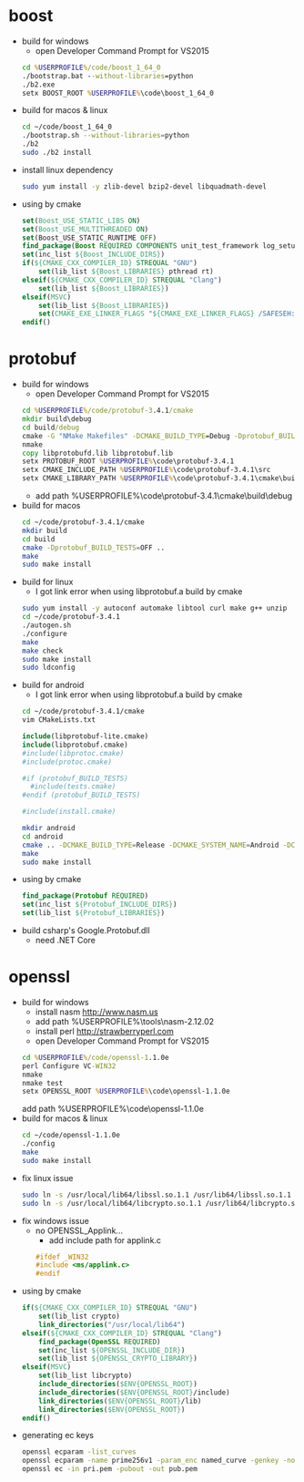# boost
* build for windows
    * open Developer Command Prompt for VS2015
    ```bat
    cd %USERPROFILE%/code/boost_1_64_0
    ./bootstrap.bat --without-libraries=python
    ./b2.exe
    setx BOOST_ROOT %USERPROFILE%\code\boost_1_64_0
    ```
* build for macos & linux
    ```sh
    cd ~/code/boost_1_64_0
    ./bootstrap.sh --without-libraries=python
    ./b2
    sudo ./b2 install
    ```
* install linux dependency
    ```sh
    sudo yum install -y zlib-devel bzip2-devel libquadmath-devel
    ```
* using by cmake
    ```cmake
    set(Boost_USE_STATIC_LIBS ON)
    set(Boost_USE_MULTITHREADED ON)
    set(Boost_USE_STATIC_RUNTIME OFF)
    find_package(Boost REQUIRED COMPONENTS unit_test_framework log_setup log filesystem program_options random system)
    set(inc_list ${Boost_INCLUDE_DIRS})
    if(${CMAKE_CXX_COMPILER_ID} STREQUAL "GNU")
        set(lib_list ${Boost_LIBRARIES} pthread rt)
    elseif(${CMAKE_CXX_COMPILER_ID} STREQUAL "Clang")
        set(lib_list ${Boost_LIBRARIES})
    elseif(MSVC)
        set(lib_list ${Boost_LIBRARIES})
        set(CMAKE_EXE_LINKER_FLAGS "${CMAKE_EXE_LINKER_FLAGS} /SAFESEH:NO Psapi.lib")
    endif()
    ```

# protobuf
* build for windows
    * open Developer Command Prompt for VS2015
    ```bat
    cd %USERPROFILE%/code/protobuf-3.4.1/cmake
    mkdir build\debug
    cd build/debug
    cmake -G "NMake Makefiles" -DCMAKE_BUILD_TYPE=Debug -Dprotobuf_BUILD_TESTS=OFF -Dprotobuf_MSVC_STATIC_RUNTIME=OFF ../..
    nmake
    copy libprotobufd.lib libprotobuf.lib
    setx PROTOBUF_ROOT %USERPROFILE%\code\protobuf-3.4.1
    setx CMAKE_INCLUDE_PATH %USERPROFILE%\code\protobuf-3.4.1\src
    setx CMAKE_LIBRARY_PATH %USERPROFILE%\code\protobuf-3.4.1\cmake\build\debug
    ```
    * add path %USERPROFILE%\code\protobuf-3.4.1\cmake\build\debug
* build for macos
    ```sh
    cd ~/code/protobuf-3.4.1/cmake
    mkdir build
    cd build
    cmake -Dprotobuf_BUILD_TESTS=OFF ..
    make
    sudo make install
    ```
* build for linux
    * I got link error when using libprotobuf.a build by cmake
    ```sh
    sudo yum install -y autoconf automake libtool curl make g++ unzip
    cd ~/code/protobuf-3.4.1
    ./autogen.sh
    ./configure
    make
    make check
    sudo make install
    sudo ldconfig
    ```
* build for android
    * I got link error when using libprotobuf.a build by cmake
    ```sh
    cd ~/code/protobuf-3.4.1/cmake
    vim CMakeLists.txt
    ```
    ```cmake
    include(libprotobuf-lite.cmake)
    include(libprotobuf.cmake)
    #include(libprotoc.cmake)
    #include(protoc.cmake)

    #if (protobuf_BUILD_TESTS)
      #include(tests.cmake)
    #endif (protobuf_BUILD_TESTS)

    #include(install.cmake)
    ```
    ```sh
    mkdir android
    cd android
    cmake .. -DCMAKE_BUILD_TYPE=Release -DCMAKE_SYSTEM_NAME=Android -DCMAKE_ANDROID_ARCH_ABI=armeabi-v7a -DCMAKE_ANDROID_STL_TYPE=gnustl_static -DCMAKE_ANDROID_NDK=$HOME/Library/Android/android-ndk-r14b/
    make
    sudo make install
    ```
* using by cmake
    ```cmake
    find_package(Protobuf REQUIRED)
    set(inc_list ${Protobuf_INCLUDE_DIRS})
    set(lib_list ${Protobuf_LIBRARIES})
    ```
* build csharp's Google.Protobuf.dll
    * need .NET Core

# openssl
* build for windows
    * install nasm http://www.nasm.us
    * add path %USERPROFILE%\tools\nasm-2.12.02
    * install perl http://strawberryperl.com
    * open Developer Command Prompt for VS2015
    ```bat
    cd %USERPROFILE%/code/openssl-1.1.0e
    perl Configure VC-WIN32
    nmake
    nmake test
    setx OPENSSL_ROOT %USERPROFILE%\code\openssl-1.1.0e
    ```
    add path %USERPROFILE%\code\openssl-1.1.0e
* build for macos & linux
    ```sh
    cd ~/code/openssl-1.1.0e
    ./config
    make
    sudo make install
    ```
* fix linux issue
    ```sh
    sudo ln -s /usr/local/lib64/libssl.so.1.1 /usr/lib64/libssl.so.1.1
    sudo ln -s /usr/local/lib64/libcrypto.so.1.1 /usr/lib64/libcrypto.so.1.1
    ```
* fix windows issue
    * no OPENSSL_Applink...
        * add include path for applink.c
        ```cpp
        #ifdef _WIN32
        #include <ms/applink.c>
        #endif
        ```
* using by cmake
    ```cmake
    if(${CMAKE_CXX_COMPILER_ID} STREQUAL "GNU")
        set(lib_list crypto)
        link_directories("/usr/local/lib64")
    elseif(${CMAKE_CXX_COMPILER_ID} STREQUAL "Clang")
        find_package(OpenSSL REQUIRED)
        set(inc_list ${OPENSSL_INCLUDE_DIR})
        set(lib_list ${OPENSSL_CRYPTO_LIBRARY})
    elseif(MSVC)
        set(lib_list libcrypto)
        include_directories($ENV{OPENSSL_ROOT})
        include_directories($ENV{OPENSSL_ROOT}/include)
        link_directories($ENV{OPENSSL_ROOT}/lib)
        link_directories($ENV{OPENSSL_ROOT})
    endif()
    ```
* generating ec keys
    ```sh
    openssl ecparam -list_curves
    openssl ecparam -name prime256v1 -param_enc named_curve -genkey -noout -out pri.pem
    openssl ec -in pri.pem -pubout -out pub.pem
    ```
